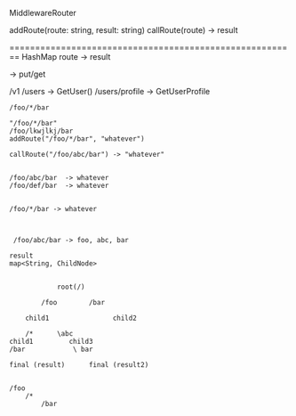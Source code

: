 MiddlewareRouter

addRoute(route: string, result: string)
callRoute(route) -> result

========================================================
HashMap
    route -> result
    
->  put/get



/v1
    /users  -> GetUser()
    /users/profile -> GetUserProfile

    

    /foo/*/bar

    "/foo/*/bar"
    /foo/lkwjlkj/bar
    addRoute("/foo/*/bar", "whatever")

    callRoute("/foo/abc/bar") -> "whatever"


    /foo/abc/bar  -> whatever
    /foo/def/bar  -> whatever


    /foo/*/bar -> whatever
            

    
     /foo/abc/bar -> foo, abc, bar

    result
    map<String, ChildNode>


                root(/)

            /foo        /bar

        child1                child2
            
        /*      \abc
    child1         child3
    /bar            \ bar

    final (result)      final (result2)
    

    /foo
        /*
            /bar
    



